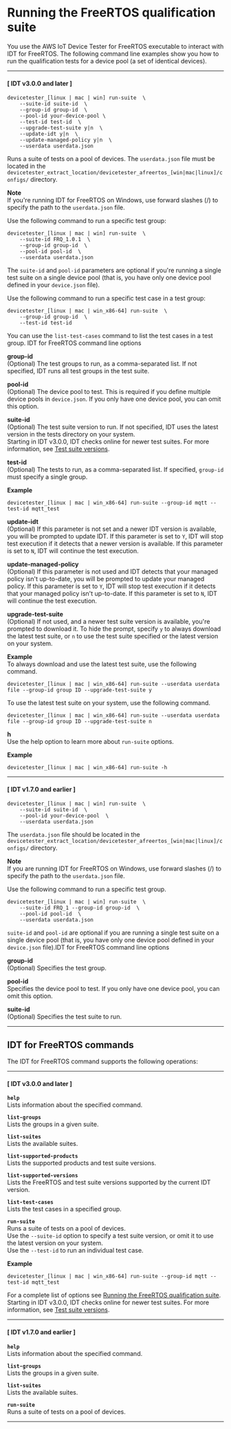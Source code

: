 # Running the FreeRTOS qualification suite<a name="run-tests"></a>

You use the AWS IoT Device Tester for FreeRTOS executable to interact with IDT for FreeRTOS\. The following command line examples show you how to run the qualification tests for a device pool \(a set of identical devices\)\.

------
#### [ IDT v3\.0\.0 and later ]

```
devicetester_[linux | mac | win] run-suite  \
    --suite-id suite-id  \
    --group-id group-id  \
    --pool-id your-device-pool \
    --test-id test-id  \
    --upgrade-test-suite y|n  \
    --update-idt y|n  \
    --update-managed-policy y|n  \
    --userdata userdata.json
```

Runs a suite of tests on a pool of devices\. The `userdata.json` file must be located in the `devicetester_extract_location/devicetester_afreertos_[win|mac|linux]/configs/` directory\.

**Note**  
If you're running IDT for FreeRTOS on Windows, use forward slashes \(/\) to specify the path to the `userdata.json` file\.

Use the following command to run a specific test group:

```
devicetester_[linux | mac | win] run-suite  \
    --suite-id FRQ_1.0.1  \
    --group-id group-id  \
    --pool-id pool-id  \
    --userdata userdata.json
```

The `suite-id` and `pool-id` parameters are optional if you're running a single test suite on a single device pool \(that is, you have only one device pool defined in your `device.json` file\)\.

Use the following command to run a specific test case in a test group:

```
devicetester_[linux | mac | win_x86-64] run-suite  \
    --group-id group-id  \
    --test-id test-id
```

You can use the `list-test-cases` command to list the test cases in a test group\. IDT for FreeRTOS command line options

**group\-id**  
\(Optional\) The test groups to run, as a comma\-separated list\. If not specified, IDT runs all test groups in the test suite\.

**pool\-id**  
\(Optional\) The device pool to test\. This is required if you define multiple device pools in `device.json`\. If you only have one device pool, you can omit this option\.

**suite\-id**  
\(Optional\) The test suite version to run\. If not specified, IDT uses the latest version in the tests directory on your system\.  
Starting in IDT v3\.0\.0, IDT checks online for newer test suites\. For more information, see [Test suite versions](idt-test-suite-versions.md)\.

**test\-id**  
\(Optional\) The tests to run, as a comma\-separated list\. If specified, `group-id` must specify a single group\.  

**Example**  

```
devicetester_[linux | mac | win_x86-64] run-suite --group-id mqtt --test-id mqtt_test
```

**update\-idt**  
\(Optional\) If this parameter is not set and a newer IDT version is available, you will be prompted to update IDT\. If this parameter is set to `Y`, IDT will stop test execution if it detects that a newer version is available\. If this parameter is set to `N`, IDT will continue the test execution\.

**update\-managed\-policy**  
\(Optional\) If this parameter is not used and IDT detects that your managed policy isn't up\-to\-date, you will be prompted to update your managed policy\. If this parameter is set to `Y`, IDT will stop test execution if it detects that your managed policy isn't up\-to\-date\. If this parameter is set to `N`, IDT will continue the test execution\.

**upgrade\-test\-suite**  
\(Optional\) If not used, and a newer test suite version is available, you're prompted to download it\. To hide the prompt, specify `y` to always download the latest test suite, or `n` to use the test suite specified or the latest version on your system\.  

**Example**  
To always download and use the latest test suite, use the following command\.  

```
devicetester_[linux | mac | win_x86-64] run-suite --userdata userdata file --group-id group ID --upgrade-test-suite y
```
To use the latest test suite on your system, use the following command\.  

```
devicetester_[linux | mac | win_x86-64] run-suite --userdata userdata file --group-id group ID --upgrade-test-suite n
```

**h**  
Use the help option to learn more about `run-suite` options\.  

**Example**  

```
devicetester_[linux | mac | win_x86-64] run-suite -h
```

------
#### [ IDT v1\.7\.0 and earlier ]

```
devicetester_[linux | mac | win] run-suite  \
    --suite-id suite-id  \
    --pool-id your-device-pool  \
    --userdata userdata.json
```

The `userdata.json` file should be located in the `devicetester_extract_location/devicetester_afreertos_[win|mac|linux]/configs/` directory\.

**Note**  
If you are running IDT for FreeRTOS on Windows, use forward slashes \(/\) to specify the path to the `userdata.json` file\.

Use the following command to run a specific test group\.

```
devicetester_[linux | mac | win] run-suite  \
    --suite-id FRQ_1 --group-id group-id  \
    --pool-id pool-id  \
    --userdata userdata.json
```

`suite-id` and `pool-id` are optional if you are running a single test suite on a single device pool \(that is, you have only one device pool defined in your `device.json` file\)\.IDT for FreeRTOS command line options

**group\-id**  
\(Optional\) Specifies the test group\.

**pool\-id**  
Specifies the device pool to test\. If you only have one device pool, you can omit this option\.

**suite\-id**  
\(Optional\) Specifies the test suite to run\.

------

## IDT for FreeRTOS commands<a name="dt-cli"></a>

The IDT for FreeRTOS command supports the following operations:

------
#### [ IDT v3\.0\.0 and later ]

**`help`**  
Lists information about the specified command\.

**`list-groups`**  
Lists the groups in a given suite\.

**`list-suites`**  
Lists the available suites\.

**`list-supported-products`**  
Lists the supported products and test suite versions\.

**`list-supported-versions`**  
Lists the FreeRTOS and test suite versions supported by the current IDT version\.

**`list-test-cases`**  
Lists the test cases in a specified group\.

**`run-suite`**  
Runs a suite of tests on a pool of devices\.  
Use the `--suite-id` option to specify a test suite version, or omit it to use the latest version on your system\.  
Use the `--test-id` to run an individual test case\.  

**Example**  

```
devicetester_[linux | mac | win_x86-64] run-suite --group-id mqtt --test-id mqtt_test
```
For a complete list of options see [Running the FreeRTOS qualification suite](#run-tests)\.   
Starting in IDT v3\.0\.0, IDT checks online for newer test suites\. For more information, see [Test suite versions](idt-test-suite-versions.md)\.

------
#### [ IDT v1\.7\.0 and earlier ]

**`help`**  
Lists information about the specified command\.

**`list-groups`**  
Lists the groups in a given suite\.

**`list-suites`**  
Lists the available suites\.

**`run-suite`**  
Runs a suite of tests on a pool of devices\.

------